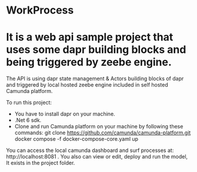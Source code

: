 # WorkProcess
# It is a web api sample project that uses some dapr building blocks and being triggered by zeebe engine.

The API is using dapr state management & Actors building blocks of dapr and triggered by local hosted zeebe engine included in self hosted Camunda platform.

To run this project:
- You have to install dapr on your machine.
- .Net 6 sdk.
- Clone and run Camunda platform on your machine by following these commands:
git clone https://github.com/camunda/camunda-platform.git
docker compose -f docker-compose-core.yaml up

You can access the local camunda dashboard and surf processes at: http://localhost:8081 .
You also can view or edit, deploy and run the model, It exists in the project folder.
